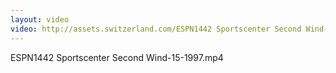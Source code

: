 ```yaml
---
layout: video
video: http://assets.switzerland.com/ESPN1442 Sportscenter Second Wind-15-1997.mp4
---
```

ESPN1442 Sportscenter Second Wind-15-1997.mp4
